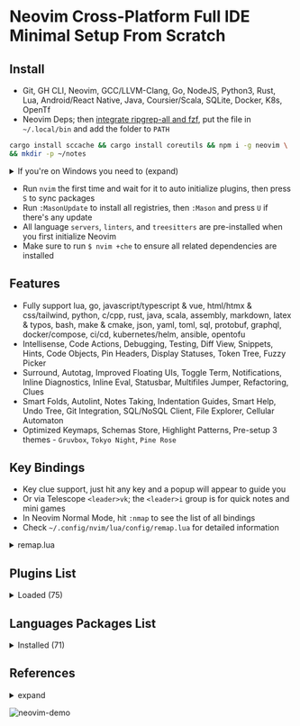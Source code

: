 # Neovim Cross-Platform Full IDE Minimal Setup From Scratch

## Install

- Git, GH CLI, Neovim, GCC/LLVM-Clang, Go, NodeJS, Python3, Rust, Lua, Android/React Native, Java, Coursier/Scala, SQLite, Docker, K8s, OpenTf
- Neovim Deps; then [integrate ripgrep-all and fzf](https://github.com/phiresky/ripgrep-all/wiki/fzf-Integration), put the file in `~/.local/bin` and add the folder to `PATH`

```bash
cargo install sccache && cargo install coreutils && npm i -g neovim \
&& mkdir -p ~/notes
```

<details>
    <summary>If you're on Windows you need to (expand)</summary>

- remove `make install_jsregexp` from `luasnip` build config
- remove `checkmake`, `luacheck`, `semgrep`, `ansible-lint`, or other packages that don't support Windows from `mason-tools-installer` list
- set the `HOME` environment variable to `C:\Users\<name>`; create `notes` folder in home
- copy `.config/nvim/` directory to `C:\Users\<name>\AppData\Local\`
- copy `./typos.toml` file to `~/`
- add to `PATH` this value `C:\Users\<name>\AppData\Local\nvim-data\mason\bin`
- set the `RUSTC_WRAPPER` env var to `C:\Users\<name>\.cargo\bin\sccache.exe`
- install [sqlite3](https://gist.github.com/zeljic/d8b542788b225b1bcb5fce169ee28c55), rename `sqlite3.dll` to `libsqlite3.dll` and `sqlite3.lib` to `libsqlite3.lib`, and add its location to`PATH`
- Install `Android Studio`, [Android SDK](https://reactnative.dev/docs/set-up-your-environment), and [coursier/scala](https://www.scala-lang.org/download/)
- Install all packages via [winget](https://winget.run/) if possible, then use `cargo install`, `go install`, and `choco install` (requires admin shell) in this order
  - `winget source reset --force` in admin shell
  - `winget upgrade --all --unknown-sources` and `choco upgrade all -y` to mass update all packages
  - `winget install gsudo TheDocumentFoundation.LibreOffice Git.Git GitHub.cli Docker.DockerDesktop GoLang.Go OpenJS.NodeJS Amazon.Corretto Rustlang.Rustup ajeetdsouza.zoxide wez.wezterm JesseDuffield.lazygit JesseDuffield.Lazydocker`
  - `choco install vifm`
  - `winget upgrade --all --unknown-sources` and `choco upgrade all -y` (in admin shell) to mass update all packages
- Install additional packages yourself if there are something missing, be mindful of adding the `env vars`
- Create `~/Documents/PowerShell/Microsoft.PowerShell_profile.ps1` (`$profile`) and add these lines to it, then install [ohmyposh](https://ohmyposh.dev/docs/installation/windows):

```powershell
Invoke-Expression (& { (zoxide init powershell | Out-String) })
oh-my-posh init pwsh --config "$env:POSH_THEMES_PATH\half-life.omp.json" | Invoke-Expression

# aliases
Set-Alias -Name n -Value nvim
Set-Alias -Name vi -Value vim
Set-Alias -Name g -Value git
Set-Alias -Name d -Value docker
Set-Alias -Name lg -Value lazygit
Set-Alias -Name ld -Value lazydocker
Set-Alias -Name e -Value eza
Set-Alias -Name v -Value vifm
Set-Alias -Name f -Value fzf
Set-Alias -Name r -Value rg
Set-Alias -Name ff -Value ffmpeg
Set-Alias -Name b -Value bat
Set-Alias -Name t -Value tokei
Set-Alias -Name r -Value rg
Set-Alias -Name rs -Value rsync
Set-Alias -Name cu -Value coreutils
Set-Alias -Name j -Value just
Set-Alias -Name h -Value hyperfine
```

</details>

- Run `nvim` the first time and wait for it to auto initialize plugins, then press `S` to sync packages
- Run `:MasonUpdate` to install all registries, then `:Mason` and press `U` if there's any update
- All language `servers`, `linters`, and `treesitters` are pre-installed when you first initialize Neovim
- Make sure to run `$ nvim +che` to ensure all related dependencies are installed

## Features

- Fully support lua, go, javascript/typescript & vue, html/htmx & css/tailwind, python, c/cpp, rust, java, scala, assembly, markdown, latex & typos, bash, make & cmake, json, yaml, toml, sql, protobuf, graphql, docker/compose, ci/cd, kubernetes/helm, ansible, opentofu
- Intellisense, Code Actions, Debugging, Testing, Diff View, Snippets, Hints, Code Objects, Pin Headers, Display Statuses, Token Tree, Fuzzy Picker
- Surround, Autotag, Improved Floating UIs, Toggle Term, Notifications, Inline Diagnostics, Inline Eval, Statusbar, Multifiles Jumper, Refactoring, Clues
- Smart Folds, Autolint, Notes Taking, Indentation Guides, Smart Help, Undo Tree, Git Integration, SQL/NoSQL Client, File Explorer, Cellular Automaton
- Optimized Keymaps, Schemas Store, Highlight Patterns, Pre-setup 3 themes - `Gruvbox`, `Tokyo Night`, `Pine Rose`

## Key Bindings

- Key clue support, just hit any key and a popup will appear to guide you
- Or via Telescope `<leader>vk`; the `<leader>i` group is for quick notes and mini games
- In Neovim Normal Mode, hit `:nmap` to see the list of all bindings
- Check `~/.config/nvim/lua/config/remap.lua` for detailed information

<details>
    <summary>remap.lua</summary>

```lua
--[[ free keybinds: <leader>/, <leader>p, <leader>y, g% ]]

-- global
-- vim.keymap.set("n", "<leader>pv", vim.cmd.Ex, { desc = "Open Netrw file explorer" })
vim.keymap.set("v", "J", ":m '>+1<CR>gv=gv", { desc = "Move text down" })
vim.keymap.set("v", "K", ":m '<-2<CR>gv=gv", { desc = "Move text up" })
vim.keymap.set("n", "J", "mzJ`z", { desc = "Remove newline underneath" })
vim.keymap.set("n", "<C-d>", "<C-d>zz", { desc = "Jump down half page and centering" })
vim.keymap.set("n", "<C-u>", "<C-u>zz", { desc = "Jump up half page and centering" })
vim.keymap.set("n", "n", "nzzzv", { desc = "Go to next match and centering" })
vim.keymap.set("n", "N", "Nzzzv", { desc = "Go to previous match and centering" })
vim.keymap.set("x", "<A-p>", [["_dP]], { desc = "Paste overwrite without yanking" })
vim.keymap.set({ "n", "v" }, "<A-y>", [["+y]], { desc = "Yank selected to system clipboard" })
vim.keymap.set("n", "<A-S-y>", [["+Y]], { desc = "Yank line to system clipboard" })
vim.keymap.set({ "n", "v" }, "<A-d>", [["_d]], { desc = "Delete selected and yank to system clipboard" })
vim.keymap.set("i", "<C-c>", "<Esc>", { desc = "Escape" })
vim.keymap.set("n", "Q", "<cmd>q<CR>", { desc = "Quit" })
vim.keymap.set("n", "A-S-q", "<cmd>tabclose<CR>", { desc = "Close tab" })
vim.keymap.set("t", "<C-]>", "<C-\\><C-n>", { desc = "Exit terminal mode" })
vim.keymap.set("n", "<leader>gt", "<cmd>split <bar> term<CR>", { desc = "Toggle Terminal" })
vim.keymap.set("n", "<leader>g=", vim.lsp.buf.format, { desc = "Format current file" })
vim.keymap.set("n", "<C-q>", "<cmd>cclose<CR>", { desc = "Close quickfix window" })
vim.keymap.set("n", "<C-k>", "<cmd>cnext<CR>zz", { desc = "Next quickfix item" })
vim.keymap.set("n", "<C-j>", "<cmd>cprev<CR>zz", { desc = "Previous quickfix item" })
vim.keymap.set("n", "<leader>k", "<cmd>lnext<CR>zz", { desc = "Next POI location" })
vim.keymap.set("n", "<leader>j", "<cmd>lprev<CR>zz", { desc = "Previous POI location" })
vim.keymap.set("t", "<C-q>", "<C-\\><C-n>", { desc = "Escape terminal mode" })
vim.keymap.set("t", "<A-j>", "<C-\\><C-n><C-w>j", { desc = "Jump to bottom pane" })
vim.keymap.set("t", "<A-k>", "<C-\\><C-n><C-w>k", { desc = "Jump to top pane" })
vim.keymap.set("t", "<A-h>", "<C-\\><C-n><C-w>h", { desc = "Jump to left pane" })
vim.keymap.set("t", "<A-l>", "<C-\\><C-n><C-w>l", { desc = "Jump to right pane" })
vim.keymap.set("i", "<A-j>", "<C-\\><C-n><C-w>j", { desc = "Jump to bottom pane" })
vim.keymap.set("i", "<A-k>", "<C-\\><C-n><C-w>k", { desc = "Jump to top pane" })
vim.keymap.set("i", "<A-h>", "<C-\\><C-n><C-w>h", { desc = "Jump to left pane" })
vim.keymap.set("i", "<A-l>", "<C-\\><C-n><C-w>l", { desc = "Jump to right pane" })
vim.keymap.set("n", "<A-j>", "<C-w>j", { desc = "Jump to bottom pane" })
vim.keymap.set("n", "<A-k>", "<C-w>k", { desc = "Jump to top pane" })
vim.keymap.set("n", "<A-h>", "<C-w>h", { desc = "Jump to right pane" })
vim.keymap.set("n", "<A-l>", "<C-w>l", { desc = "Jump to right pane" })
vim.keymap.set("n", "<A-t>", "<C-w>t", { desc = "Jump to top left pane" }) -- and then use 'gt' to switch tabs
vim.keymap.set(
	"n",
	"<leader>s",
	[[:%s/\<<C-r><C-w>\>/<C-r><C-w>/gI<Left><Left><Left>]],
	{ desc = "Concurrently replace all matching words" }
)
-- vim.keymap.set("n", "<leader>ex", "<cmd>!chmod +x %<CR>", { silent = true })

-- knowledgebase
vim.keymap.set(
	"n",
	"<leader>ii",
	"<cmd>e ~/.config/nvim/lua/plugins/init.lua<CR>",
	{ desc = "Go to plugins init file" }
)
vim.keymap.set("n", "<leader>iq", "<cmd>e ~/notes/quick.md<CR>", { desc = "Go to personal quick note file" })
vim.keymap.set("n", "<leader>ic", "<cmd>e ~/notes/checklist.md<CR>", { desc = "Go personal checklist file" })
vim.keymap.set("n", "<leader>it", "<cmd>e ~/notes/temp.md<CR>", { desc = "Go personal temp text file" })
vim.keymap.set("n", "<leader>ij", "<cmd>e ~/notes/journal.md<CR>", { desc = "Go personal journal file" })
vim.keymap.set("n", "<leader>iw", "<cmd>e ~/notes/wiki.md<CR>", { desc = "Go personal wiki file" })

-- cellularautomaton
vim.keymap.set("n", "<leader>ir", "<cmd>CellularAutomaton make_it_rain<CR>", { desc = "Run Make It Rain" })
vim.keymap.set("n", "<leader>il", "<cmd>CellularAutomaton game_of_life<CR>", { desc = "Run Game of Life" })

-- lsp
--[[
K: Displays hover information about the symbol under the cursor in a floating window. See :help vim.lsp.buf.hover().
gd: Jumps to the definition of the symbol under the cursor. See :help vim.lsp.buf.definition().
gD: Jumps to the declaration of the symbol under the cursor. Some servers don't implement this feature. See :help vim.lsp.buf.declaration().
gi: Lists all the implementations for the symbol under the cursor in the quickfix window. See :help vim.lsp.buf.implementation().
go: Jumps to the definition of the type of the symbol under the cursor. See :help vim.lsp.buf.type_definition().
gr: Lists all the references to the symbol under the cursor in the quickfix window. See :help vim.lsp.buf.references().
gs: Displays signature information about the symbol under the cursor in a floating window. See :help vim.lsp.buf.signature_help(). If a mapping already exists for this key this function is not bound.
<F2>: Renames all references to the symbol under the cursor. See :help vim.lsp.buf.rename().
<F3>: Format code in current buffer. See :help vim.lsp.buf.format().
<F4>: Selects a code action available at the current cursor position. See :help vim.lsp.buf.code_action().
gl: Show diagnostics in a floating window. See :help vim.diagnostic.open_float().
[d: Move to the previous diagnostic in the current buffer. See :help vim.diagnostic.goto_prev().
]d: Move to the next diagnostic. See :help vim.diagnostic.goto_next().
C-g: Workspace Symbol.
C-g: Signature Help in INSERT mode.
<leader>th: Toggle Inline Hints.
C-j: Previous snippet in INSERT mode.
C-k: Next snippet or expand in INSERT mode.
]]

-- telescope
local builtin = require("telescope.builtin")
vim.api.nvim_set_hl(0, "TelescopeNormal", { bg = "none" })
vim.keymap.set("n", "<C-/>", function()
	builtin.grep_string({ search = vim.fn.input("Grep > ") })
end, { desc = "Grep string global via Telescope" })
vim.keymap.set("n", "<C-p>", builtin.find_files, { desc = "Browse files global via Telescope" })
vim.keymap.set("n", "<leader>f", builtin.current_buffer_fuzzy_find, { desc = "Find string local via Telescope" })
vim.keymap.set("n", "<leader>vf", builtin.git_files, { desc = "Find git files global via Telescope" })
vim.keymap.set("n", "<leader>vh", builtin.help_tags, { desc = "Browse help tags via Telescope" })
vim.keymap.set("n", "<leader>vp", builtin.commands, { desc = "Browse commands via Telescope" })
vim.keymap.set("n", "<leader>vk", builtin.keymaps, { desc = "Browse keymaps via Telescope" })
vim.keymap.set("n", "<leader>vq", builtin.quickfix, { desc = "Browse quickfix items local via Telescope" })
vim.keymap.set("n", "<leader>vj", builtin.jumplist, { desc = "Browse jumplist global via Telescope" })
vim.keymap.set("n", "<leader>vm", function()
	require("telescope").extensions.metals.commands()
end, { desc = "Browse Metals LSP commands" })
vim.keymap.set("n", "<leader>ac", builtin.diagnostics, { desc = "Browse diagnostics items local via Telescope" })
vim.keymap.set("n", "<leader>ar", builtin.lsp_references, { desc = "Browse LSP References via Telescope" })
vim.keymap.set("n", "<leader>as", builtin.lsp_document_symbols, { desc = "Browse LSP Document Symbols via Telescope" })
vim.keymap.set(
	"n",
	"<leader>aw",
	builtin.lsp_dynamic_workspace_symbols,
	{ desc = "Browse LSP Dynamic Workspace Symbols global via Telescope" }
)
vim.keymap.set("n", "<leader>ai", builtin.lsp_implementations, { desc = "Browse LSP Implementations via Telescope" })
vim.keymap.set("n", "<leader>ad", builtin.lsp_definitions, { desc = "Browse LSP Definitions via Telescope" })
vim.keymap.set("n", "<leader>at", builtin.lsp_type_definitions, { desc = "Browse LSP Type Definitions via Telescope" })

-- trouble
--[[
<leader>cc: Buffer Diagnostics (Trouble)
<leader>cs: Symbols (Trouble)
<leader>cd: LSP Definitions / references / ... (Trouble)
<leader>ce: Location List (Trouble)
<leader>ca: Quickfix List (Trouble)
]]

-- smartopen
vim.keymap.set("n", "<C-x>", function()
	require("telescope").extensions.smart_open.smart_open({
		cwd_only = true,
	})
end, { noremap = true, silent = true, desc = "Open smart file picker in Telescope" })

-- neotest
local neotest = require("neotest")
vim.keymap.set("n", "<leader>tf", function()
	neotest.run.run()
end, { desc = "Test single function" })
vim.keymap.set("n", "<leader>ts", function()
	neotest.run.stop()
end, { desc = "Test stop" })
vim.keymap.set("n", "<leader>tb", function()
	neotest.run.run(vim.fn.expand("%"))
end, { desc = "Test single file" })
vim.keymap.set("n", "<leader>td", function()
	neotest.run.run(".")
end, { desc = "Test all from current directory" })
vim.keymap.set("n", "<leader>ta", function()
	neotest.run.run(vim.fn.getcwd())
end, { desc = "Test whole suite from root dir" })
vim.keymap.set("n", "<leader>tm", function()
	neotest.summary.toggle()
end, { desc = "Test summary toggle" })
vim.keymap.set("n", "<leader>tn", function()
	neotest.run.run({ strategy = "dap" })
end, { desc = "Debug nearest test" })
vim.keymap.set("n", "<leader>tm", "<cmd>ConfigureGtest<cr>", { desc = "Test configure C++ google test" })
vim.keymap.set("n", "<leader>tww", function()
	neotest.watch.toggle(vim.fn.expand("%"))
end, { desc = "Test watch toggle current file" })
vim.keymap.set("n", "<leader>tws", function()
	neotest.watch.stop("")
end, { desc = "Test watch stop all position" })
vim.keymap.set("n", "<leader>to", function()
	neotest.output.open({ enter = true })
end, { desc = "Test output open" })
vim.keymap.set("n", "<leader>tp", function()
	neotest.output_panel.toggle()
end, { desc = "Test output toggle panel" })
vim.keymap.set("n", "<leader>tc", function()
	neotest.output_panel.clear()
end, { desc = "Test output clear panel" })
vim.keymap.set("n", "<leader>twj", function()
	neotest.run.run({ jestCommand = "jest --watch " })
end, { desc = "Test Jest watch mode" })
vim.keymap.set("n", "<leader>twv", function()
	neotest.run.run({ vitestCommand = "vitest --watch" })
end, { desc = "Run Watch" })
vim.keymap.set("n", "<leader>twf", function()
	neotest.run.run({ vim.fn.expand(" % "), vitestCommand = "vitest --watch" })
end, { desc = "Run Watch File" })

-- dap
local dap = require("dap")
vim.keymap.set("n", "<F5>", dap.continue, { desc = "Debug continue" })
vim.keymap.set("n", "<F6>", dap.step_over, { desc = "Debug step over" })
vim.keymap.set("n", "<F7>", dap.step_into, { desc = "Debug step into" })
vim.keymap.set("n", "<F8>", dap.step_out, { desc = "Debug step out" })
vim.keymap.set("n", "<F9>", function()
	dap.disconnect({ terminateDebuggee = true })
	dap.close()
end, { desc = "Debug stop" })
vim.keymap.set("n", "<leader>b", dap.toggle_breakpoint, { desc = "Debug toggle point" })
vim.keymap.set("n", "<leader>B", function()
	dap.set_breakpoint(vim.fn.input("Breakpoint condition: "))
end, { desc = "Debug set breakpoint condition" })
vim.keymap.set("n", "<leader>ap", function()
	dap.set_breakpoint(nil, nil, vim.fn.input("Log point message: "))
end, { desc = "Debug set log point message" })
vim.keymap.set("n", "<leader>el", dap.run_last, { desc = "Debug run the last session again" })
vim.keymap.set("n", "<leader>er", dap.repl.open, { desc = "Debug open REPL" })
vim.keymap.set("n", "<leader>et", require("dap-go").debug_test, { desc = "Debug golang test" })
vim.keymap.set("n", "<leader>ee", function()
	require("dapui").eval(nil, { enter = true })
end, { desc = "Debug evaluate expression" })

-- harpoon
local harpoon = require("harpoon")
harpoon:setup()
-- C-q: Open Harpoon Telescope window
vim.keymap.set("n", "<leader>h", function()
	harpoon:list():add()
end, { desc = "Add current location to Harpoon list" })
vim.keymap.set("n", "<C-z>", function()
	harpoon.ui:toggle_quick_menu(harpoon:list())
end, { desc = "Toggle Harpoon interactive list" })
vim.keymap.set("n", "<C-a>", function()
	harpoon:list():select(1)
end, { desc = "Go to 1st Harpoon location" })
vim.keymap.set("n", "<C-s>", function()
	harpoon:list():select(2)
end, { desc = "Go to 2nd Harpoon location" })
vim.keymap.set("n", "<C-n>", function()
	harpoon:list():select(3)
end, { desc = "Go to 3rd Harpoon location" })
vim.keymap.set("n", "<C-m>", function()
	harpoon:list():select(4)
end, { desc = "Go to 4th Harpoon location" })
vim.keymap.set("n", "<C-A-P>", function()
	harpoon:list():prev()
end, { desc = "Go to next Harpoon location" })
vim.keymap.set("n", "<C-A-N>", function()
	harpoon:list():next()
end, { desc = "Go to previous Harpoon location" })

-- refactoring
local refactoring = require("refactoring")
vim.keymap.set("x", "<leader>re", function()
	refactoring.refactor("Extract Function")
end, { desc = "Refactor extract function" })
vim.keymap.set("x", "<leader>rf", function()
	refactoring.refactor("Extract Function To File")
end, { desc = "Refactor extract function to file" })
vim.keymap.set("x", "<leader>rv", function()
	refactoring.refactor("Extract Variable")
end, { desc = "Refactor extract variable" })
vim.keymap.set("n", "<leader>rI", function()
	refactoring.refactor("Inline Function")
end, { desc = "Refactor inline function" })
vim.keymap.set({ "n", "x" }, "<leader>ri", function()
	refactoring.refactor("Inline Variable")
end, { desc = "Refactor inline variable" })
vim.keymap.set("n", "<leader>rb", function()
	refactoring.refactor("Extract Block")
end, { desc = "Refactor extract block" })
vim.keymap.set("n", "<leader>rB", function()
	refactoring.refactor("Extract Block To File")
end, { desc = "Refactor extract block to file" })
vim.keymap.set({ "x", "n" }, "<leader>rd", function()
	refactoring.debug.print_var()
end, { desc = "Refactor debug print var" })
vim.keymap.set("n", "<leader>rD", function()
	refactoring.debug.printf({ below = false })
end, { desc = "Refactor debug printf" })
vim.keymap.set("n", "<leader>rc", function()
	refactoring.debug.cleanup({})
end, { desc = "Refactor debug cleanup" })
vim.keymap.set({ "n", "x" }, "<leader>rt", function()
	refactoring.select_refactor()
end, { desc = "Refactor select native thing" })
vim.keymap.set({ "n", "x" }, "<leader>rr", function()
	require("telescope").extensions.refactoring.refactors()
end, { desc = "Refactor select operations via Telescope" })

-- undotree
vim.keymap.set("n", "<leader>u", vim.cmd.UndotreeToggle, { desc = "Toggle undo tree" })

-- fugitive
vim.keymap.set("n", "<leader>gs", vim.cmd.Git, { desc = "Open git fugitive" })

-- diffview
-- [c and ]c to jump between hunks
vim.keymap.set("n", "<leader>gh", "<cmd>DiffviewFileHistory<cr>", { desc = "Open history current branch" })
vim.keymap.set("n", "<leader>gf", "<cmd>DiffviewFileHistory %<cr>", { desc = "Open history current file" })
vim.keymap.set("n", "<leader>gd", "<cmd>DiffviewOpen<cr>", { desc = "Open diff current index" })
vim.keymap.set("n", "<leader>gm", "<cmd>DiffviewOpen origin/main...HEAD<cr>", { desc = "Open diff main" })
vim.keymap.set("n", "<leader>gc", "<cmd>DiffviewClose<cr>", { desc = "Close diff view" })

-- ufo
vim.keymap.set("n", "zR", require("ufo").openAllFolds, { desc = "Open all folds" })
vim.keymap.set("n", "zM", require("ufo").closeAllFolds, { desc = "Close all folds" })

-- file manager
vim.keymap.set("n", "-", "<CMD>Oil<CR>", { desc = "Open parent directory" })
vim.keymap.set("n", "<space>-", require("oil").toggle_float, { desc = "Open parent directory in floating window" })
--[[
keymaps = {
    ["g?"] = "actions.show_help",
    ["<CR>"] = "actions.select",
    ["<C-s>"] = "actions.select_vsplit",
    ["<C-h>"] = "actions.select_split",
    ["<C-t>"] = "actions.select_tab",
    ["<C-p>"] = "actions.preview",
    ["<C-c>"] = "actions.close",
    ["<C-l>"] = "actions.refresh",
    ["-"] = "actions.parent",
    ["_"] = "actions.open_cwd",
    ["`"] = "actions.cd",
    ["~"] = "actions.tcd",
    ["gs"] = "actions.change_sort",
    ["gx"] = "actions.open_external",
    ["g."] = "actions.toggle_hidden",
    ["g\\"] = "actions.toggle_trash",
},
]]

-- rendermarkdown
vim.keymap.set("n", "<leader>tr", require("render-markdown").toggle, { desc = "Toggle Render Markdown" })

-- noice
local noice = require("noice")
vim.keymap.set("n", "<leader>nh", function()
	noice.cmd("history")
end, { desc = "Noice history" })
vim.keymap.set("n", "<leader>nl", function()
	noice.cmd("last")
end, { desc = "Noice last" })
vim.keymap.set("n", "<leader>nd", function()
	noice.cmd("dismiss")
end, { desc = "Noice dismiss" })
vim.keymap.set("n", "<leader>ne", function()
	noice.cmd("errors")
end, { desc = "Noice errors" })
vim.keymap.set("n", "<leader>nq", function()
	noice.cmd("disable")
end, { desc = "Noice disable" })
vim.keymap.set("n", "<leader>nb", function()
	noice.cmd("enable")
end, { desc = "Noice enable" })
vim.keymap.set("n", "<leader>ns", function()
	noice.cmd("stats")
end, { desc = "Noice debugging stats" })
vim.keymap.set("n", "<leader>nt", function()
	noice.cmd("telescope")
end, { desc = "Noice open messages in Telescope" })
vim.keymap.set("c", "<S-Enter>", function()
	noice.redirect(vim.fn.getcmdline())
end, { desc = "Redirect Cmdline" })
vim.keymap.set({ "n", "i", "s" }, "<c-f>", function()
	if not require("noice.lsp").scroll(4) then
		return "<c-f>"
	end
end, { silent = true, expr = true, desc = "LSP hover doc scroll up" })
vim.keymap.set({ "n", "i", "s" }, "<c-b>", function()
	if not require("noice.lsp").scroll(-4) then
		return "<c-b>"
	end
end, { silent = true, expr = true, desc = "LSP hover doc scroll down" })
```

</details>

## Plugins List

<details>
	<summary>Loaded (75)</summary>

- cellular-automaton.nvim 0.36ms  start
- cmp-buffer 0.4ms  nvim-cmp
- cmp-cmdline 0.43ms  nvim-cmp
- cmp-nvim-lsp 0.31ms  nvim-cmp
- cmp-nvim-lsp-signature-help 0.54ms  nvim-cmp
- cmp-path 0.42ms  nvim-cmp
- cmp_luasnip 0.14ms  nvim-cmp
- diffview.nvim 1.99ms  start
- dressing.nvim 2.22ms  start
- fidget.nvim 4.05ms  lsp-zero.nvim
- FixCursorHold.nvim 2.01ms  neotest
- friendly-snippets 0.59ms  LuaSnip
- gitsigns.nvim 3.68ms  start
- harpoon 4.83ms  start
- indent-blankline.nvim 5.07ms  start
- lazy.nvim 4.36ms  init.lua
- lsp-zero.nvim 149.49ms  start
- lspkind.nvim 0.32ms  nvim-cmp
- lualine.nvim 11.01ms  start
- LuaSnip 6.59ms  nvim-cmp
- mason-lspconfig.nvim 0.12ms  lsp-zero.nvim
- mason-null-ls.nvim 1.28ms  lsp-zero.nvim
- mason-nvim-dap.nvim 0.24ms  lsp-zero.nvim
- mason-tool-installer.nvim 5.26ms  lsp-zero.nvim
- mason.nvim 4.23ms  lsp-zero.nvim
- mini.nvim 4.23ms  start
- neotest 43.79ms  start
- neotest-bash 1.76ms  neotest
- neotest-go 1.72ms  neotest
- neotest-gtest 1.99ms  neotest
- neotest-jest 1.91ms  neotest
- neotest-plenary 1.7ms  neotest
- neotest-python 1.69ms  neotest
- neotest-rust 1.74ms  neotest
- neotest-scala 1.98ms  neotest
- neotest-vitest 1.88ms  neotest
- noice.nvim 7.96ms 󰢱 noice  config.remap
- none-ls.nvim 1.26ms  lsp-zero.nvim
- nui.nvim 2.27ms  noice.nvim
- nvim-cmp 14.6ms  start
- nvim-dap 3.97ms  lsp-zero.nvim
- nvim-dap-go 1.35ms  lsp-zero.nvim
- nvim-dap-ui 1.29ms  lsp-zero.nvim
- nvim-dap-virtual-text 1.32ms  lsp-zero.nvim
- nvim-lspconfig 0.46ms 󰢱 lspconfig  nvim-ufo
- nvim-nio 1.34ms  lsp-zero.nvim
- nvim-notify 2.03ms  noice.nvim
- nvim-treesitter 19.61ms  render-markdown
- nvim-treesitter-context 1.9ms  start
- nvim-ts-autotag 4.87ms  nvim-treesitter
- nvim-ufo 7.26ms  start
- nvim-web-devicons 1.18ms  lualine.nvim
- oil.nvim 2.67ms  start
- playground 3.53ms  start
- plenary.nvim 0.96ms  refactoring.nvim
- promise-async 1.09ms  nvim-ufo
- refactoring.nvim 11.49ms  start
- render-markdown 25.1ms  start
- rose-pine 3.91ms  start
- SchemaStore.nvim 0.12ms  lsp-zero.nvim
- smart-open.nvim 15.67ms  start
- sqlite.lua 1.56ms  smart-open.nvim
- telescope-fzf-native.nvim 1.69ms  smart-open.nvim
- telescope-fzy-native.nvim 1.72ms  smart-open.nvim
- telescope.nvim 4.42ms 󰢱 telescope  refactoring.nvim
- undotree 1.19ms  start
- vim-dadbod 0.46ms  start
- vim-dadbod-completion 1.21ms  start
- vim-dadbod-ui 2.05ms  start
- vim-fugitive 2.34ms  start
- vimtex 0.56ms  start
- lazydev.nvim  lua
- luvit-meta
- nvim-metals  scala  sbt
- trouble.nvim  <leader>ca  <leader>cc  <leader>cs  <leader>cd  <leader>ce

</details>

## Languages Packages List

<details>
	<summary>Installed (71)</summary>

```lua
-- lua
"lua_ls",
"stylua",
"luacheck",

-- go
"gopls",
"gotests",
"impl",
"gomodifytags",
"goimports-reviser",
"staticcheck",
"semgrep",
"golangci_lint_ls",
"golangci_lint",
"delve",
"go-debug-adapter",

-- javascript/typescript & vue
"tsserver",
"eslint",
"volar",
"prettier",
"js-debug-adapter",
"firefox-debug-adapter",

-- html/htmx & css/tailwind
"html",
"emmet_language_server",
"htmx",
"cssls",
"tailwindcss",

-- python
"pyright",
"blue",
"flake8",
"debugpy",

-- c/cpp
"clangd",
"clang-format",
"cpptools",

-- rust
"rust_analyzer",
"codelldb",

-- java
"jdtls",
"java-test",
"google-java-format",
"java-debug-adapter",

-- assembly
"asm-lsp",
"asmfmt",

-- markdown
"marksman",
"cbfmt",

-- latex & typos
"texlab",
typos_lsp = {
    init_options = {
        config = "~/typos.toml",
    },
},

-- shell
"bashls",
"powershell_es",
"shellcheck",
"shfmt",
"beautysh",
"bash-debug-adapter",

-- make & cmake
"checkmake",
"neocmake",
"cmakelint",

-- json
jsonls = {
    settings = {
        json = {
            schemas = require("schemastore").json.schemas(),
            validate = { enable = true },
        },
    },
},

-- yaml
yamlls = {
    settings = {
        yaml = {
            schemaStore = {
                enable = false,
                url = "",
            },
            schemas = require("schemastore").yaml.schemas(),
        },
    },
},
"yamlfmt",
"yamllint",

-- toml
"taplo",

-- sql
"sqlls",
"sqlfluff",
"sql-formatter",

-- protobuf
"bufls",
"buf",
"protolint",

-- graphql
"graphql",

-- docker/compose
"dockerls",
"docker_compose_language_service",

-- ci/cd
"actionlint",

-- kubernetes/helm
"helm_ls",

-- ansible
"ansiblels",
"ansible-lint",

-- opentofu
"terraformls",
"tflint",
```

</details>

## References

<details>
  <summary>expand</summary>

- 0 to LSP: <https://youtu.be/w7i4amO_zaE>
- Zero to IDE: <https://youtu.be/N93cTbtLCIM>
- Effective Neovim: Instant IDE: <https://youtu.be/stqUbv-5u2s>
- The Only Video You Need to Get Started with Neovim: <https://youtu.be/m8C0Cq9Uv9o>
- Kickstart.nvim: <https://github.com/nvim-lua/kickstart.nvim>
- ThePrimeagen/init.lua: <https://github.com/ThePrimeagen/init.lua>
- TJDevries/config.nvim: <https://github.com/tjdevries/config.nvim>
- Debugging in Neovim: <https://youtu.be/0moS8UHupGc>
- Simple neovim debugging setup: <https://youtu.be/lyNfnI-B640>
- My neovim autocomplete setup: explained: <https://youtu.be/22mrSjknDHI>
- Oil.nvim - My Favorite Addition to my Neovim Config: <https://youtu.be/218PFRsvu2o>
- Vim Dadbod - My Favorite SQL Plugin: <https://youtu.be/ALGBuFLzDSA>

</details>

![neovim-demo](https://github.com/lavantien/dotfiles/blob/main/assets/neovim-demo.png)
